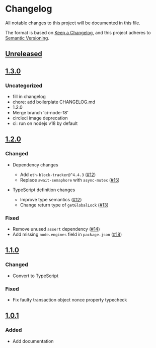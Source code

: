 # Changelog
All notable changes to this project will be documented in this file.

The format is based on [Keep a Changelog](https://keepachangelog.com/en/1.0.0/),
and this project adheres to [Semantic Versioning](https://semver.org/spec/v2.0.0.html).

## [Unreleased]

## [1.3.0]
### Uncategorized
- fill in changelog
- chore: add boilerplate CHANGELOG.md
- 1.2.0
- Merge branch 'ci-node-18'
- circleci image deprecation
- ci: run on nodejs v18 by default

## [1.2.0]
### Changed
- Dependency changes
  - Add `eth-block-tracker@^4.4.3` ([#12](https://github.com/MetaMask/nonce-tracker/pull/12))
  - Replace `await-semaphore` with `async-mutex` ([#15](https://github.com/MetaMask/nonce-tracker/pull/15))

- TypeScript definition changes
  - Improve type semantics ([#12](https://github.com/MetaMask/nonce-tracker/pull/12))
  - Change return type of `getGlobalLock` ([#13](https://github.com/MetaMask/nonce-tracker/pull/13))

### Fixed
- Remove unused `assert` dependency ([#14](https://github.com/MetaMask/nonce-tracker/pull/14))
- Add missing `node.engines` field in `package.json` ([#18](https://github.com/MetaMask/nonce-tracker/pull/18))

## [1.1.0]
### Changed
- Convert to TypeScript

### Fixed
- Fix faulty transaction object nonce property typecheck

## [1.0.1]
### Added
- Add documentation

[Unreleased]: https://github.com/legobeat/nonce-tracker/compare/v1.3.0...HEAD
[1.3.0]: https://github.com/legobeat/nonce-tracker/compare/v1.2.0...v1.3.0
[1.2.0]: https://github.com/legobeat/nonce-tracker/compare/v1.1.0...v1.2.0
[1.1.0]: https://github.com/legobeat/nonce-tracker/compare/v1.0.1...v1.1.0
[1.0.1]: https://github.com/legobeat/nonce-tracker/releases/tag/v1.0.1
